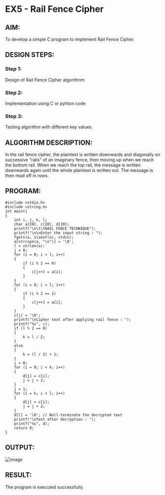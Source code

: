 # EX5 - Rail Fence Cipher

## AIM:
To develop a simple C program to implement Rail Fence Cipher.

## DESIGN STEPS:
### Step 1:
Design of Rail Fence Cipher algorithnm

### Step 2:
Implementation using C or pyhton code

### Step 3:
Testing algorithm with different key values.

## ALGORITHM DESCRIPTION:
In the rail fence cipher, the plaintext is written downwards and diagonally on successive "rails" of an imaginary fence, then moving up when we reach the bottom rail. When we reach the top rail, the message is written downwards again until the whole plaintext is written out. The message is then read off in rows.

## PROGRAM:
```
#include <stdio.h>
#include <string.h>
int main() 
{
    int i, j, k, l;
    char a[20], c[20], d[20];
    printf("\n\t\tRAIL FENCE TECHNIQUE");
    printf("\n\nEnter the input string : ");
    fgets(a, sizeof(a), stdin);
    a[strcspn(a, "\n")] = '\0'; 
    l = strlen(a):
    j = 0;
    for (i = 0; i < l; i++) 
    {
        if (i % 2 == 0)
        {
            c[j++] = a[i];
        }
    }
    for (i = 0; i < l; i++) 
    {
        if (i % 2 == 1) 
        {
            c[j++] = a[i];
        }
    }
    c[j] = '\0';
    printf("\nCipher text after applying rail fence : ");
    printf("%s", c);
    if (l % 2 == 0) 
    {
        k = l / 2;
    }
    else 
    {
        k = (l / 2) + 1;
    }
    j = 0;
    for (i = 0; i < k; i++) 
    {
        d[j] = c[i];
        j = j + 2;
    }
    j = 1;
    for (i = k; i < l; i++) 
    {
        d[j] = c[i];
        j = j + 2;
    }
    d[l] = '\0'; // Null-terminate the decrypted text
    printf("\nText after decryption : ");
    printf("%s", d);
    return 0;
}

```

 
## OUTPUT:
![image](https://github.com/user-attachments/assets/962d4b37-3ebe-4d77-a299-e2efce84f4f2)



## RESULT:
The program is executed successfully.

